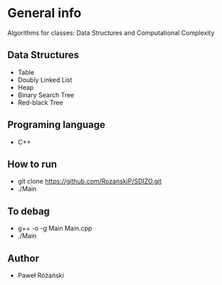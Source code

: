 # General info
Algorithms for classes: Data Structures and Computational Complexity

## Data Structures
* Table
* Doubly Linked List
* Heap
* Binary Search Tree
* Red-black Tree


## Programing language
* C++

## How to run
* git clone https://github.com/RozanskiP/SDIZO.git
* ./Main

## To debag 
* g++ -o -g Main Main.cpp
* ./Main


## Author
* Paweł Różański

